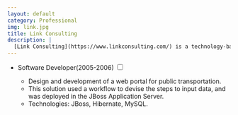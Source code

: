 ```yaml
---
layout: default
category: Professional
img: link.jpg
title: Link Consulting
description: |
  [Link Consulting](https://www.linkconsulting.com/) is a technology-based group in Portugal that develops its activities in various areas of information technology. Technology activity areas include systems integration, information technology and portals, fleet management, positioning solutions, mobile solutions, and quality audits. Most of the customers come from major Portuguese companies, with particular emphasis on the leading telecom operators.
---
```


- Software Developer<span class="btn-xs">(2005-2006)</span>
  <input type="checkbox" class="read-more-state" id="post-link-1" />
  <label for="post-link-1" class="btn-link btn-xs read-more-trigger"></label>
  <div class="read-more-target">
    <ul>
      <li>Design and development of a web portal for public transportation.</li>
      <li>This solution used a workflow to devise the steps to input data, and was deployed in the JBoss Application Server.</li>
      <li>Technologies: JBoss, Hibernate, MySQL.</li>
    </ul>
  </div>
